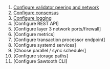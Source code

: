 1. [Configure validator peering and network](./1_configure_validator_peering_and_network/README.md)
2. [Configure consensus](./2_configure_consensus/README.md)
3. [Configure logging](3_configure_logging/README.md)
4. [Configure REST API]
5. [Configure layer 3 network ports/firewall]
6. [Configure metrics]
7. [Configure transaction processor endpoint]
8. [Configure systemd services]
9. [Choose parallel / sync scheduler]
10. [Configure storage paths]
11. [Configure Sawtooth CLI]